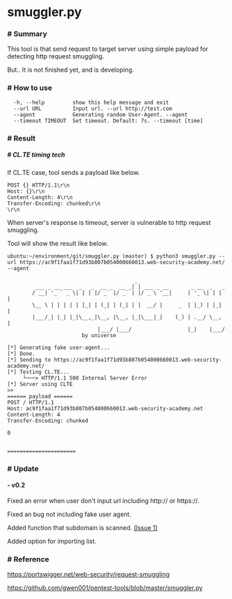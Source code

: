 
# smuggler.py

### # Summary

This tool is that send request to target server using simple payload for detecting http request smuggling.

But.. It is not finished yet, and is developing.


### # How to use

```
  -h, --help         show this help message and exit
  --url URL          Input url. --url http://test.com
  --agent            Generating random User-Agent. --agent
  --timeout TIMEOUT  Set timeout. Default: 7s. --timeout [time]
```


### # Result

##### # CL.TE timing tech
If CL.TE case, tool sends a payload like below.

```
POST {} HTTP/1.1\r\n
Host: {}\r\n
Content-Length: 4\r\n
Transfer-Encoding: chunked\r\n
\r\n
```

When server's response is timeout, server is vulnerable to http request smuggling.

Tool will show the result like below.
```
ubuntu:~/environment/git/smuggler.py (master) $ python3 smuggler.py --url https://ac9f1faa1f71d93b807b054000660013.web-security-academy.net/ --agent

                                         _                             
         ___ _ __ ___  _   _  __ _  __ _| | ___ _ __       _ __  _   _ 
        / __| '_ ` _ \| | | |/ _` |/ _` | |/ _ \ '__|     | '_ \| | | |
        \__ \ | | | | | |_| | (_| | (_| | |  __/ |     _  | |_) | |_| |
        |___/_| |_| |_|\__,_|\__, |\__, |_|\___|_|    (_) | .__/ \__, |
                             |___/ |___/                  |_|    |___/ 
                        by universe 

[*] Generating fake user-agent...
[*] Done.
[*] Sending to https://ac9f1faa1f71d93b807b054000660013.web-security-academy.net/
[*] Testing CL.TE...
     └───> HTTP/1.1 500 Internal Server Error
[*] Server using CLTE
>> 
====== payload ======
POST / HTTP/1.1
Host: ac9f1faa1f71d93b807b054000660013.web-security-academy.net
Content-Length: 4
Transfer-Encoding: chunked

0


======================

```

### # Update

 #### - v0.2

Fixed an error when user don't input url including http:// or https://.

Fixed an bug not including fake user agent.

Added function that subdomain is scanned. [(Issue 1)](https://github.com/Lactea98/smuggler.py/issues/1)

Added option for importing list.

### # Reference 
https://portswigger.net/web-security/request-smuggling

https://github.com/gwen001/pentest-tools/blob/master/smuggler.py
